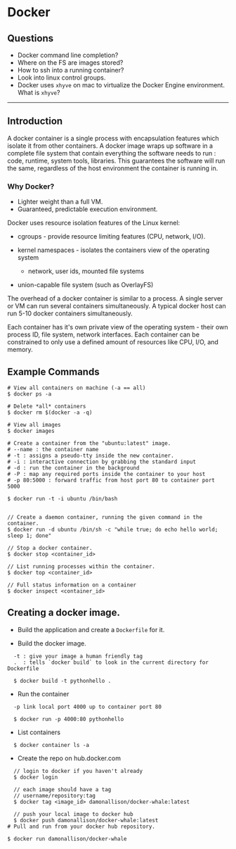 # Docker

## Questions

* Docker command line completion?
* Where on the FS are images stored?
* How to ssh into a running container?
* Look into linux control groups.
* Docker uses `xhyve` on mac to virtualize the Docker Engine environment. What is `xhyve`?

--------------------------------------------------------------------------------

## Introduction

A docker container is a single process with encapsulation features which isolate
it from other containers. A docker image wraps up software in a complete file
system that contain everything the software needs to run : code, runtime, system
tools, libraries. This guarantees the software will run the same, regardless of
the host environment the container is running in.

### Why Docker?

* Lighter weight than a full VM.
* Guaranteed, predictable execution environment.

Docker uses resource isolation features of the Linux kernel:

* cgroups - provide resource limiting features (CPU, network, I/O).

* kernel namespaces - isolates the containers view of the operating system
  * network, user ids, mounted file systems

* union-capable file system (such as OverlayFS)

The overhead of a docker container is similar to a process. A single server or
VM can run several containers simultaneously. A typical docker host can run 5-10
docker containers simultaneously.

Each container has it's own private view of the operating system - their own
process ID, file system, network interfaces. Each container can be constrained
to only use a defined amount of resources like CPU, I/O, and memory.

## Example Commands

```shell
# View all containers on machine (-a == all)
$ docker ps -a

# Delete *all* containers
$ docker rm $(docker -a -q)

# View all images
$ docker images

# Create a container from the "ubuntu:latest" image.
# --name : the container name
# -t : assigns a pseudo-tty inside the new container.
# -i : interactive connection by grabbing the standard input
# -d : run the container in the background
# -P : map any required ports inside the container to your host
# -p 80:5000 : forward traffic from host port 80 to container port 5000

$ docker run -t -i ubuntu /bin/bash


// Create a daemon container, running the given command in the container.
$ docker run -d ubuntu /bin/sh -c "while true; do echo hello world; sleep 1; done"

// Stop a docker container.
$ docker stop <container_id>

// List running processes within the container.
$ docker top <container_id>

// Full status information on a container
$ docker inspect <container_id>

```


## Creating a docker image.

* Build the application and create a `Dockerfile` for it.

* Build the docker image.

```
  -t : give your image a human friendly tag
  .  : tells `docker build` to look in the current directory for Dockerfile

  $ docker build -t pythonhello .
```

* Run the container

```
  -p link local port 4000 up to container port 80

  $ docker run -p 4000:80 pythonhello
```

* List containers

```
  $ docker container ls -a
```

* Create the repo on hub.docker.com

```
  // login to docker if you haven't already
  $ docker login

  // each image should have a tag
  // username/repository:tag
  $ docker tag <image_id> damonallison/docker-whale:latest

  // push your local image to docker hub
  $ docker push damonallison/docker-whale:latest
# Pull and run from your docker hub repository.

$ docker run damonallison/docker-whale
